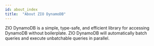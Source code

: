 ```yaml
---
id: about_index
title:  "About ZIO DynamoDB"
---
```


ZIO DynamoDB is a simple, type-safe, and efficient library for accessing DynamoDB without boilerplate. ZIO DynamoDB will automatically batch queries and execute unbatchable queries in parallel.
